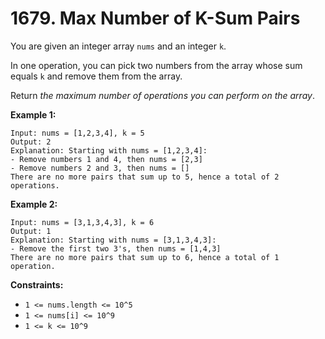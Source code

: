 # 1679. Max Number of K-Sum Pairs

You are given an integer array `nums` and an integer `k`.

In one operation, you can pick two numbers from the array whose sum equals `k` and remove them from the array.

Return *the maximum number of operations you can perform on the array*.

**Example 1:**

```()
Input: nums = [1,2,3,4], k = 5
Output: 2
Explanation: Starting with nums = [1,2,3,4]:
- Remove numbers 1 and 4, then nums = [2,3]
- Remove numbers 2 and 3, then nums = []
There are no more pairs that sum up to 5, hence a total of 2 operations.
```

**Example 2:**

```()
Input: nums = [3,1,3,4,3], k = 6
Output: 1
Explanation: Starting with nums = [3,1,3,4,3]:
- Remove the first two 3's, then nums = [1,4,3]
There are no more pairs that sum up to 6, hence a total of 1 operation.
```

**Constraints:**

- `1 <= nums.length <= 10^5`
- `1 <= nums[i] <= 10^9`
- `1 <= k <= 10^9`
